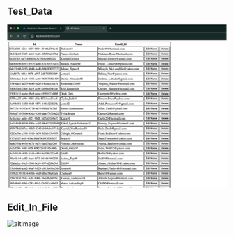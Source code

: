## Test_Data
![altIamge](https://github.com/kartik7807/SQL-TestCase/blob/main/ss.png?raw=true)
## Edit_In_File
![altImage](https://github.com/kartik7807/SQL-TestCase/blob/main/Screenshot%202025-09-23%20at%2012.46.27%E2%80%AFAM.png?raw=true)
